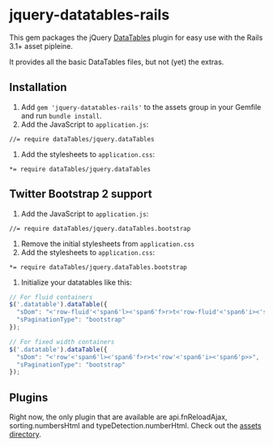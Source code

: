 # jquery-datatables-rails

This gem packages the jQuery [DataTables](http://datatables.net/) plugin for easy use with the Rails 3.1+ asset pipleine.

It provides all the basic DataTables files, but not (yet) the extras.

## Installation

1. Add `gem 'jquery-datatables-rails'` to the assets group in your Gemfile and run `bundle install`.
1. Add the JavaScript to `application.js`:

`//= require dataTables/jquery.dataTables`

1. Add the stylesheets to `application.css`:

`*= require dataTables/jquery.dataTables`

## Twitter Bootstrap 2 support

1. Add the JavaScript to `application.js`:

`//= require dataTables/jquery.dataTables.bootstrap`

1. Remove the initial stylesheets from `application.css`
1. Add the stylesheets to `application.css`:

`*= require dataTables/jquery.dataTables.bootstrap`

1. Initialize your datatables like this:

```javascript
// For fluid containers
$('.datatable').dataTable({
  "sDom": "<'row-fluid'<'span6'l><'span6'f>r>t<'row-fluid'<'span6'i><'span6'p>>",
  "sPaginationType": "bootstrap"
});

// For fixed width containers
$('.datatable').dataTable({
  "sDom": "<'row'<'span6'l><'span6'f>r>t<'row'<'span6'i><'span6'p>>",
  "sPaginationType": "bootstrap"
});
```

## Plugins

Right now, the only plugin that are available are api.fnReloadAjax, sorting.numbersHtml and typeDetection.numberHtml. Check out the [assets directory][assets].

[assets]: https://github.com/rweng/jquery-datatables-rails/tree/master/vendor/assets/javascripts
